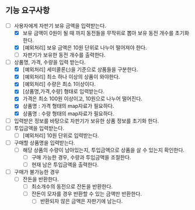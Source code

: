 ## 기능 요구사항
- [ ] 사용자에게 자판기 보유 금액을 입력받는다.
    - [x] 보유 금액이 0원이 될 때 까지 동전들을 무작위로 뽑아 보유 동전 개수를 초기화한다.
    - [x] [예외처리] 보유 금액은 10원 단위로 나누어 떨어져야 한다.
    - [ ] 자판기가 보유한 동전 개수를 출력한다.
- [ ] 상품명, 가격, 수량을 입력 받는다.
    - [x] [예외처리] 세미콜론(;)을 기준으로 상품들을 구분한다.
    - [x] [예외처리] 최소 하나 이상의 상품이 와야한다.
    - [x] [예외처리] 수량은 최소 1이상이다.
    - [x] [상품명,가격,수량] 형태로 입력받는다.
    - [x] 가격은 최소 100원 이상이고, 10원으로 나누어 떨어진다.
    - [x] 상품명 : 가격 형태의 map자료가 필요하다.
    - [x] 상품명 : 수량 형태의 map자료가 필요하다.
- [ ] 입력받은 정보를 바탕으로 자판기가 보유한 상품 정보를 초기화 한다.
- [ ] 투입금액을 입력받는다.
    - [ ] [예외처리] 10원 단위로 입력받는다.
- [ ] 구매할 상품명을 입력받는다.
    - [ ] 해당 상품의 수량이 남아있는지, 투입금액으로 상품을 살 수 있는지 확인한다.
        - [ ] 구매 가능한 경우, 수량과 투입금액을 조절한다.
        - [ ] 현재 남은 투입금액을 출력한다.
- [ ] 구매가 불가능한 경우
    - [ ] 잔돈을 반환한다.
        - [ ] 최소개수의 동전으로 잔돈을 반환한다.
        - [ ] 잔돈이 모자를 경우 반환할 수 있는 금액만 반환한다.
            - [ ] 반환되자 않은 금액은 자판기에 남는다.
